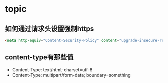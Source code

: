 # topic

## 如何通过请求头设置强制https

```html
<meta http-equiv="Content-Security-Policy" content="upgrade-insecure-requests" />
```

## content-type有那些值

- Content-Type: text/html; charset=utf-8
- Content-Type: multipart/form-data; boundary=something
